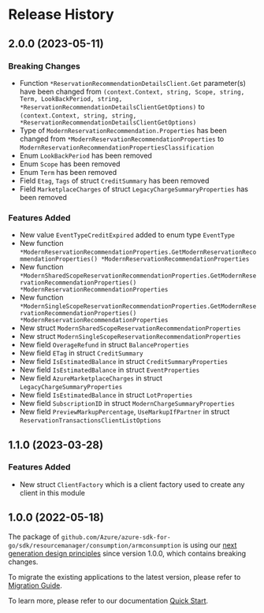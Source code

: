 # Release History

## 2.0.0 (2023-05-11)
### Breaking Changes

- Function `*ReservationRecommendationDetailsClient.Get` parameter(s) have been changed from `(context.Context, string, Scope, string, Term, LookBackPeriod, string, *ReservationRecommendationDetailsClientGetOptions)` to `(context.Context, string, string, *ReservationRecommendationDetailsClientGetOptions)`
- Type of `ModernReservationRecommendation.Properties` has been changed from `*ModernReservationRecommendationProperties` to `ModernReservationRecommendationPropertiesClassification`
- Enum `LookBackPeriod` has been removed
- Enum `Scope` has been removed
- Enum `Term` has been removed
- Field `Etag`, `Tags` of struct `CreditSummary` has been removed
- Field `MarketplaceCharges` of struct `LegacyChargeSummaryProperties` has been removed

### Features Added

- New value `EventTypeCreditExpired` added to enum type `EventType`
- New function `*ModernReservationRecommendationProperties.GetModernReservationRecommendationProperties() *ModernReservationRecommendationProperties`
- New function `*ModernSharedScopeReservationRecommendationProperties.GetModernReservationRecommendationProperties() *ModernReservationRecommendationProperties`
- New function `*ModernSingleScopeReservationRecommendationProperties.GetModernReservationRecommendationProperties() *ModernReservationRecommendationProperties`
- New struct `ModernSharedScopeReservationRecommendationProperties`
- New struct `ModernSingleScopeReservationRecommendationProperties`
- New field `OverageRefund` in struct `BalanceProperties`
- New field `ETag` in struct `CreditSummary`
- New field `IsEstimatedBalance` in struct `CreditSummaryProperties`
- New field `IsEstimatedBalance` in struct `EventProperties`
- New field `AzureMarketplaceCharges` in struct `LegacyChargeSummaryProperties`
- New field `IsEstimatedBalance` in struct `LotProperties`
- New field `SubscriptionID` in struct `ModernChargeSummaryProperties`
- New field `PreviewMarkupPercentage`, `UseMarkupIfPartner` in struct `ReservationTransactionsClientListOptions`


## 1.1.0 (2023-03-28)
### Features Added

- New struct `ClientFactory` which is a client factory used to create any client in this module


## 1.0.0 (2022-05-18)

The package of `github.com/Azure/azure-sdk-for-go/sdk/resourcemanager/consumption/armconsumption` is using our [next generation design principles](https://azure.github.io/azure-sdk/general_introduction.html) since version 1.0.0, which contains breaking changes.

To migrate the existing applications to the latest version, please refer to [Migration Guide](https://aka.ms/azsdk/go/mgmt/migration).

To learn more, please refer to our documentation [Quick Start](https://aka.ms/azsdk/go/mgmt).